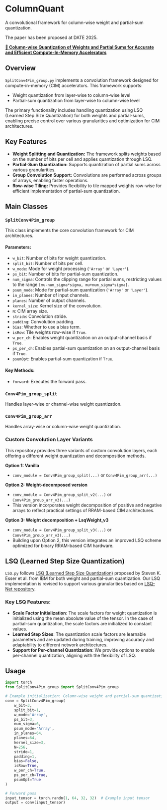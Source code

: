 # ColumnQuant

A convolutional framework for column-wise weight and partial-sum quantization.

The paper has been proposed at DATE 2025.

**[🔗 Column-wise Quantization of Weights and Partial Sums for Accurate and Efficient Compute-In-Memory Accelerators](https://www.arxiv.org/abs/2502.07842)**

## Overview

`SplitConv4Pim_group.py` implements a convolution framework designed for compute-in-memory (CIM) accelerators. This framework supports:
- Weight quantization from layer-wise to column-wise level
- Partial-sum quantization from layer-wise to column-wise level

The primary functionality includes handling quantization using LSQ (Learned Step Size Quantization) for both weights and partial-sums, enabling precise control over various granularities and optimization for CIM architectures.

## Key Features

- **Weight Splitting and Quantization:** The framework splits weights based on the number of bits per cell and applies quantization through LSQ.
- **Partial-Sum Quantization:** Supports quantization of partial sums across various granularities.
- **Group Convolution Support:** Convolutions are performed across groups of arrays, enabling faster operations.
- **Row-wise Tiling:** Provides flexibility to tile mapped weights row-wise for efficient implementation of partial-sum quantization.

## Main Classes

### `SplitConv4Pim_group`
This class implements the core convolution framework for CIM architectures. 

#### Parameters:
- `w_bit`: Number of bits for weight quantization.
- `split_bit`: Number of bits per cell.
- `w_mode`: Mode for weight processing (`'Array'` or `'Layer'`).
- `ps_bit`: Number of bits for partial-sum quantization.
- `num_sigma`: Controls the clipping range for partial sums, restricting values to the range `[mu-num_sigma*sigma, mu+num_sigma*sigma]`.
- `psum_mode`: Mode for partial-sum quantization (`'Array'` or `'Layer'`).
- `in_planes`: Number of input channels.
- `planes`: Number of output channels.
- `kernel_size`: Kernel size of the convolution.
- `N`: CIM array size.
- `stride`: Convolution stride.
- `padding`: Convolution padding.
- `bias`: Whether to use a bias term.
- `isRow`: Tile weights row-wise if `True`.
- `w_per_ch`: Enables weight quantization on an output-channel basis if `True`.
- `ps_per_ch`: Enables partial-sum quantization on an output-channel basis if `True`.
- `psumOpt`: Enables partial-sum quantization if `True`.

#### Key Methods:
- `forward`: Executes the forward pass.

### `Conv4Pim_group_split`
Handles layer-wise or channel-wise weight quantization.

### `Conv4Pim_group_arr`
Handles array-wise or column-wise weight quantization.

### Custom Convolution Layer Variants
This repository provides three variants of custom convolution layers, each offering a different weight quantization and decomposition methods.

**Option 1: Vanilla**
- `conv_module = Conv4Pim_group_split(...)` or `Conv4Pim_group_arr(...)`

**Option 2: Weight-decomposed version**
- `conv_module = Conv4Pim_group_split_v2(...)` or `Conv4Pim_group_arr_v3(...)`
- This version incorporates weight decomposition of positive and negative arrays to reflect practical settings of RRAM-based CIM architectures.

**Option 3: Weight decomposition + LsqWeight_v3**
- `conv_module = Conv4Pim_group_split_v3(...)` or `Conv4Pim_group_arr_v3(...)`
- Building upon Option 2, this version integrates an improved LSQ scheme optimized for binary RRAM-based CIM hardware.

## LSQ (Learned Step Size Quantization)

`LSQ.py` follows [LSQ (Learned Step Size Quantization)](https://arxiv.org/abs/1902.08153) proposed by Steven K. Esser et al. from IBM for both weight and partial-sum quantization. Our LSQ implementation is revised to support various granularities based on [LSQ-Net repository](https://github.com/zhutmost/lsq-net).

### Key LSQ Features:
- **Scale Factor Initialization**: The scale factors for weight quantization is initialized using the mean absolute value of the tensor. In the case of partial-sum quantization, the scale factors are initialized to constant values.
- **Learned Step Sizes**: The quantization scale factors are learnable parameters and are updated during training, improving accuracy and adaptability to different network architectures.
- **Support for Per-channel Quantization**: We provide options to enable per-channel quantization, aligning with the flexibility of LSQ.


## Usage

```python
import torch
from SplitConv4Pim_group import SplitConv4Pim_group

# Example initialization: Column-wise weight and partial-sum quantization with 256x256 arrays
conv = SplitConv4Pim_group(
    w_bit=3,
    split_bit=1,
    w_mode='Array',
    ps_bit=3,
    num_sigma=6,
    psum_mode='Array',
    in_planes=64,
    planes=64,
    kernel_size=3,
    N=256,
    stride=1,
    padding=1,
    bias=False,
    isRow=True,
    w_per_ch=True,
    ps_per_ch=True,
    psumOpt=True
)

# Forward pass
input_tensor = torch.randn(1, 64, 32, 32)  # Example input tensor
output = conv(input_tensor)
